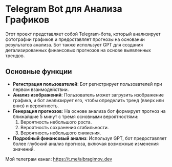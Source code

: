 # Telegram Bot для Анализа Графиков

Этот проект представляет собой Telegram-бота, который анализирует фотографии графиков и предоставляет прогнозы на основании результатов анализа. Бот также использует GPT для создания детализированных финансовых прогнозов на основе выявленных трендов.

## Основные функции

- **Регистрация пользователей**: Бот регистрирует пользователей при первом взаимодействии.
- **Анализ изображений**: Пользователь может загрузить изображение графика, и бот анализирует его, чтобы определить тренд (вверх или вниз) и вероятность.
- **Генерация прогнозов**: На основе анализа бот формирует прогноз на ближайшие 5 минут с тремя основными вероятностями:
  1. Вероятность небольшого роста.
  2. Вероятность сохранения стабильности.
  3. Вероятность небольшого снижения.
- **Подробный финансовый анализ**: Используя GPT, бот предоставляет более глубокий анализ прогноза, включая возможные изменения значений.

Мой телеграм канал: https://t.me/aibragimov_dev


